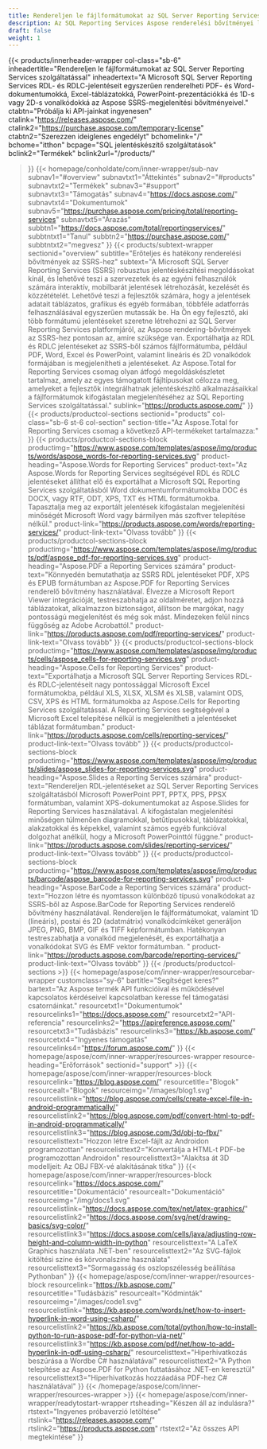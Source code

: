 ```yaml
---
title: Rendereljen le fájlformátumokat az SQL Server Reporting Services szolgáltatással
description: Az SQL Reporting Services Aspose renderelési bővítményei lehetővé teszik az RDL és RDLC jelentések exportálását PDF, Word, Excel, PowerPoint formátumokba és vonalkód képekbe.
draft: false
weight: 1
---
```

{{< products/innerheader-wrapper col-class="sb-6"
  inheadertitle="Rendereljen le fájlformátumokat az SQL Server Reporting Services szolgáltatással"
  inheadertext="A Microsoft SQL Server Reporting Services RDL- és RDLC-jelentéseit egyszerűen renderelheti PDF- és Word-dokumentumokká, Excel-táblázatokká, PowerPoint-prezentációkká és 1D-s vagy 2D-s vonalkódokká az Aspose SSRS-megjelenítési bővítményeivel."
  ctabtn="Próbálja ki API-jainkat ingyenesen"
  ctalink="https://releases.aspose.com/"
  ctalink2="https://purchase.aspose.com/temporary-license"
  ctabtn2="Szerezzen ideiglenes engedélyt"
  bchomelink="/"
  bchome="itthon"
  bcpage="SQL jelentéskészítő szolgáltatások"
  bclink2="Termékek"
  bclink2url="/products/"
  >}}
  {{< homepage/conholdate/com/inner-wrapper/sub-nav 
subnav1="#overview"
subnavtxt1="Áttekintés" 
subnav2="#products"
subnavtxt2="Termékek" 
subnav3="#support"
subnavtxt3="Támogatás" 
subnav4="https://docs.aspose.com/"
subnavtxt4="Dokumentumok" 
subnav5="https://purchase.aspose.com/pricing/total/reporting-services"
subnavtxt5="Árazás" 
subbtn1="https://docs.aspose.com/total/reportingservices/"
subbtntxt1="Tanul"
subbtn2="https://purchase.aspose.com/"
subbtntxt2="megvesz"
>}}
   {{< products/subtext-wrapper
   sectionid="overview" 
   subtitle="Erőteljes és hatékony renderelési bővítmények az SSRS-hez"
   subtext="A Microsoft SQL Server Reporting Services (SSRS) robusztus jelentéskészítési megoldásokat kínál, és lehetővé teszi a szervezetek és az egyéni felhasználók számára interaktív, mobilbarát jelentések létrehozását, kezelését és közzétételét. Lehetővé teszi a fejlesztők számára, hogy a jelentések adatait táblázatos, grafikus és egyéb formában, többféle adatforrás felhasználásával egyszerűen mutassák be. Ha Ön egy fejlesztő, aki több formátumú jelentéseket szeretne létrehozni az SQL Server Reporting Services platformjáról, az Aspose rendering-bővítmények az SSRS-hez pontosan az, amire szüksége van. Exportálhatja az RDL és RDLC jelentéseket az SSRS-ből számos fájlformátumba, például PDF, Word, Excel és PowerPoint, valamint lineáris és 2D vonalkódok formájában is megjelenítheti a jelentéseket. Az Aspose.Total for Reporting Services csomag olyan átfogó megoldáskészletet tartalmaz, amely az egyes támogatott fájltípusokat célozza meg, amelyeket a fejlesztők integrálhatnak jelentéskészítő alkalmazásaikkal a fájlformátumok kifogástalan megjelenítéséhez az SQL Reporting Services szolgáltatással."
   sublink="https://products.aspose.com/"
   >}} 
{{< products/productcol-sections
sectionid="products" 
col-class="sb-6 st-6 col-section"
section-title="Az Aspose.Total for Reporting Services csomag a következő API-termékeket tartalmazza:"
>}}
{{< products/productcol-sections-block
productimg="https://www.aspose.com/templates/aspose/img/products/words/aspose_words-for-reporting-services.svg"
product-heading="Aspose.Words for Reporting Services"
product-text="Az Aspose.Words for Reporting Services segítségével RDL és RDLC jelentéseket állíthat elő és exportálhat a Microsoft SQL Reporting Services szolgáltatásból Word dokumentumformátumokba DOC és DOCX, vagy RTF, ODT, XPS, TXT és HTML formátumokba. Tapasztalja meg az exportált jelentések kifogástalan megjelenítési minőségét Microsoft Word vagy bármilyen más szoftver telepítése nélkül."
product-link="https://products.aspose.com/words/reporting-services/"
product-link-text="Olvass tovább"
>}}
{{< products/productcol-sections-block
productimg="https://www.aspose.com/templates/aspose/img/products/pdf/aspose_pdf-for-reporting-services.svg"
product-heading="Aspose.PDF a Reporting Services számára"
product-text="Könnyedén bemutathatja az SSRS RDL jelentéseket PDF, XPS és EPUB formátumban az Aspose.PDF for Reporting Services renderelő bővítmény használatával. Élvezze a Microsoft Report Viewer integrációját, testreszabhatja az oldalméretet, adjon hozzá táblázatokat, alkalmazzon biztonságot, állítson be margókat, nagy pontosságú megjelenítést és még sok mást. Mindezeken felül nincs függőség az Adobe Acrobattól."
product-link="https://products.aspose.com/pdf/reporting-services/"
product-link-text="Olvass tovább"
>}}
{{< products/productcol-sections-block
productimg="https://www.aspose.com/templates/aspose/img/products/cells/aspose_cells-for-reporting-services.svg"
product-heading="Aspose.Cells for Reporting Services"
product-text="Exportálhatja a Microsoft SQL Server Reporting Services RDL- és RDLC-jelentéseit nagy pontossággal Microsoft Excel formátumokba, például XLS, XLSX, XLSM és XLSB, valamint ODS, CSV, XPS és HTML formátumokba az Aspose.Cells for Reporting Services szolgáltatással. A Reporting Services segítségével a Microsoft Excel telepítése nélkül is megjelenítheti a jelentéseket táblázat formátumban."
product-link="https://products.aspose.com/cells/reporting-services/"
product-link-text="Olvass tovább"
>}}
{{< products/productcol-sections-block
productimg="https://www.aspose.com/templates/aspose/img/products/slides/aspose_slides-for-reporting-services.svg"
product-heading="Aspose.Slides a Reporting Services számára"
product-text="Rendereljen RDL-jelentéseket az SQL Server Reporting Services szolgáltatásból Microsoft PowerPoint PPT, PPTX, PPS, PPSX formátumban, valamint XPS-dokumentumokat az Aspose.Slides for Reporting Services használatával. A kifogástalan megjelenítési minőségen túlmenően diagramokkal, betűtípusokkal, táblázatokkal, alakzatokkal és képekkel, valamint számos egyéb funkcióval dolgozhat anélkül, hogy a Microsoft PowerPointtól függne."
product-link="https://products.aspose.com/slides/reporting-services/"
product-link-text="Olvass tovább"
>}}
{{< products/productcol-sections-block
productimg="https://www.aspose.com/templates/aspose/img/products/barcode/aspose_barcode-for-reporting-services.svg"
product-heading="Aspose.BarCode a Reporting Services számára"
product-text="Hozzon létre és nyomtasson különböző típusú vonalkódokat az SSRS-ből az Aspose.BarCode for Reporting Services renderelő bővítmény használatával. Rendereljen le fájlformátumokat, valamint 1D (lineáris), postai és 2D (adatmátrix) vonalkódcímkéket generáljon JPEG, PNG, BMP, GIF és TIFF képformátumban. Hatékonyan testreszabhatja a vonalkód megjelenését, és exportálhatja a vonalkódokat SVG és EMF vektor formátumban. "
product-link="https://products.aspose.com/barcode/reporting-services/"
product-link-text="Olvass tovább"
>}} 
{{< /products/productcol-sections >}}
{{< homepage/aspose/com/inner-wrapper/resourcebar-wrapper
customclass="sy-6"
bartitle="Segítséget keres?"
bartext="Az Aspose termék API funkcióival és működésével kapcsolatos kérdéseivel kapcsolatban keresse fel támogatási csatornáinkat."
resourcetxt1="Dokumentumok"
resourcelinks1="https://docs.aspose.com/"
resourcetxt2="API-referencia"
resourcelinks2="https://apireference.aspose.com/"
resourcetxt3="Tudásbázis"
resourcelinks3="https://kb.aspose.com/"
resourcetxt4="Ingyenes támogatás"
resourcelinks4="https://forum.aspose.com/"
>}}
{{< homepage/aspose/com/inner-wrapper/resources-wrapper
resource-heading="Erőforrások"
sectionid="support" >}}
{{< homepage/aspose/com/inner-wrapper/resources-block
resourcelink="https://blog.aspose.com/"
resourcetitle="Blogok"
resourcealt="Blogok"
resourceimg="/images/blog1.svg"
resourcelistlink="https://blog.aspose.com/cells/create-excel-file-in-android-programmatically/"
resourcelistlink2="https://blog.aspose.com/pdf/convert-html-to-pdf-in-android-programmatically/"
resourcelistlink3="https://blog.aspose.com/3d/obj-to-fbx/"
resourcelisttext="Hozzon létre Excel-fájlt az Androidon programozottan"
resourcelisttext2="Konvertálja a HTML-t PDF-be programozottan Androidon"
resourcelisttext3="Alakítsa át 3D modelljeit: Az OBJ FBX-vé alakításának titka"
>}}
{{< homepage/aspose/com/inner-wrapper/resources-block
resourcelink="https://docs.aspose.com/"
resourcetitle="Dokumentáció"
resourcealt="Dokumentáció"
resourceimg="/img/docs1.svg"
resourcelistlink="https://docs.aspose.com/tex/net/latex-graphics/"
resourcelistlink2="https://docs.aspose.com/svg/net/drawing-basics/svg-color/"
resourcelistlink3="https://docs.aspose.com/cells/java/adjusting-row-height-and-column-width-in-python"
resourcelisttext="A LaTeX Graphics használata .NET-ben"
resourcelisttext2="Az SVG-fájlok kitöltési színe és körvonalszíne használata"
resourcelisttext3="Sormagasság és oszlopszélesség beállítása Pythonban"
>}}
{{< homepage/aspose/com/inner-wrapper/resources-block
resourcelink="https://kb.aspose.com/"
resourcetitle="Tudásbázis"
resourcealt="Kódminták"
resourceimg="/images/code1.svg"
resourcelistlink="https://kb.aspose.com/words/net/how-to-insert-hyperlink-in-word-using-csharp/"
resourcelistlink2="https://kb.aspose.com/total/python/how-to-install-python-to-run-aspose-pdf-for-python-via-net/"
resourcelistlink3="https://kb.aspose.com/pdf/net/how-to-add-hyperlink-in-pdf-using-csharp/"
resourcelisttext="Hiperhivatkozás beszúrása a Wordbe C# használatával"
resourcelisttext2="A Python telepítése az Aspose.PDF for Python futtatásához .NET-en keresztül"
resourcelisttext3="Hiperhivatkozás hozzáadása PDF-hez C# használatával"
>}}
{{< /homepage/aspose/com/inner-wrapper/resources-wrapper >}}
{{< homepage/aspose/com/inner-wrapper/readytostart-wrapper
rtsheading="Készen áll az indulásra?"
rtstext="Ingyenes próbaverzió letöltése"
rtslink="https://releases.aspose.com/"
rtslink2="https://products.aspose.com"
rtstext2="Az összes API megtekintése"
>}}
